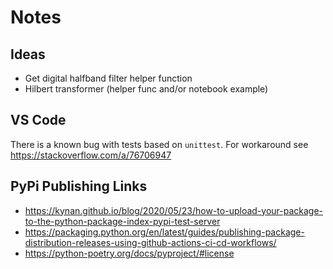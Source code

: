# Notes

## Ideas
- Get digital halfband filter helper function
- Hilbert transformer (helper func and/or notebook example)

## VS Code
There is a known bug with tests based on `unittest`. For workaround see https://stackoverflow.com/a/76706947

## PyPi Publishing Links
- https://kynan.github.io/blog/2020/05/23/how-to-upload-your-package-to-the-python-package-index-pypi-test-server
- https://packaging.python.org/en/latest/guides/publishing-package-distribution-releases-using-github-actions-ci-cd-workflows/
- https://python-poetry.org/docs/pyproject/#license
